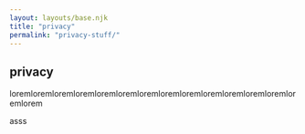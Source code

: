 ```yaml
---
layout: layouts/base.njk
title: "privacy"
permalink: "privacy-stuff/"
---
```


## privacy

loremloremloremloremloremloremloremloremloremloremloremloremloremloremlorem

asss